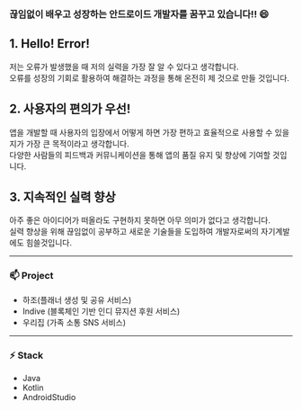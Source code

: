 ### 끊임없이 배우고 성장하는 안드로이드 개발자를 꿈꾸고 있습니다!! 😄

## 1. Hello! Error! 
저는 오류가 발생했을 때 저의 실력을 가장 잘 알 수 있다고 생각합니다.  
오류를 성장의 기회로 활용하여 해결하는 과정을 통해 온전히 제 것으로 만들 것입니다.


## 2. 사용자의 편의가 우선!
앱을 개발할 때 사용자의 입장에서 어떻게 하면 가장 편하고 효율적으로 사용할 수 있을지가 가장 큰 목적이라고 생각합니다.  
다양한 사람들의 피드백과 커뮤니케이션을 통해 앱의 품질 유지 및 향상에 기여할 것입니다.


## 3. 지속적인 실력 향상
아주 좋은 아이디어가 떠올라도 구현하지 못하면 아무 의미가 없다고 생각합니다.  
실력 향상을 위해 끊임없이 공부하고 새로운 기술들을 도입하여 개발자로써의 자기계발에도 힘쓸것입니다.

* * *

### 📫 Project
- 하조(플래너 생성 및 공유 서비스)
- Indive (블록체인 기반 인디 뮤지션 후원 서비스)
- 우리집 (가족 소통 SNS 서비스)



* * *

### ⚡ Stack
- Java
- Kotlin
- AndroidStudio


